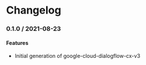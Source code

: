 # Changelog

### 0.1.0 / 2021-08-23

#### Features

* Initial generation of google-cloud-dialogflow-cx-v3
